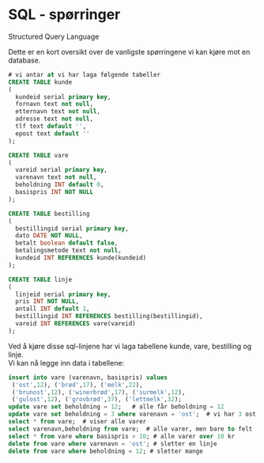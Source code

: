 # SQL - spørringer

Structured Query Language

Dette er en kort oversikt over de vanligste spørringene vi kan kjøre mot en database.

```sql
# vi antar at vi har laga følgende tabeller
CREATE TABLE kunde
(
  kundeid serial primary key,
  fornavn text not null,
  etternavn text not null,
  adresse text not null,
  tlf text default '',
  epost text default ''
);

CREATE TABLE vare
(
  vareid serial primary key,
  varenavn text not null,
  beholdning INT default 0,
  basispris INT NOT NULL
);

CREATE TABLE bestilling
(
  bestillingid serial primary key,
  dato DATE NOT NULL,
  betalt boolean default false,
  betalingsmetode text not null,
  kundeid INT REFERENCES kunde(kundeid)
);

CREATE TABLE linje
(
  linjeid serial primary key,
  pris INT NOT NULL,
  antall INT default 1,
  bestillingid INT REFERENCES bestilling(bestillingid),
  vareid INT REFERENCES vare(vareid)
);
```

Ved å kjøre disse sql-linjene har vi laga tabellene kunde, vare, bestilling og linje.  
Vi kan nå legge inn data i tabellene:

```sql
insert into vare (varenavn, basispris) values 
 ('ost',12), ('brød',17), ('melk',22),
 ('brunost',12), ('winerbrød',17), ('surmelk',12),
 ('gulost',12), ('grovbrød',37), ('lettmelk',32);
update vare set beholdning = 12;   # alle får beholdning = 12
update vare set beholdning = 3 where varenavn = 'ost';  # vi har 3 ost
select * from vare;  # viser alle varer
select varenavn,beholdning from vare;  # alle varer, men bare to felt
select * from vare where basispris > 10; # alle varer over 10 kr
delete from vare where varenavn = 'ost'; # sletter en linje
delete from vare where beholdning = 12; # sletter mange

```

